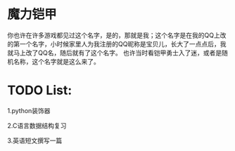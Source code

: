 # 魔力铠甲
你也许在许多游戏都见过这个名字，是的，那就是我；这个名字是在我的QQ上改的第一个名字，小时候家里人为我注册的QQ昵称是宝贝儿，长大了一点点后，我就马上改了QQ名，随后就有了这个名字。
也许当时看铠甲勇士入了迷，或者是随机名称，这个名字就是这么来了。
# TODO List:
1.python装饰器

2.C语言数据结构复习

3.英语短文撰写一篇